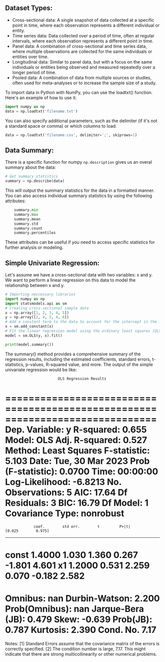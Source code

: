 ## Dataset Types:
   - Cross-sectional data: A single snapshot of data collected at a specific point in time, where each observation represents a different individual or entity.
   - Time series data: Data collected over a period of time, often at regular intervals, where each observation represents a different point in time.
   - Panel data: A combination of cross-sectional and time series data, where multiple observations are collected for the same individuals or entities over time.
   - Longitudinal data: Similar to panel data, but with a focus on the same individuals or entities being observed and measured repeatedly over a longer period of time.
   - Pooled data: A combination of data from multiple sources or studies, often used for meta-analyses or to increase the sample size of a study.
    
To import data in Python with NumPy, you can use the loadtxt() function. Here's an example of how to use it:
```python
import numpy as np
data = np.loadtxt('filename.txt')
```
You can also specify additional parameters, such as the delimiter (if it's not a standard space or comma) or which columns to load.

```python
data = np.loadtxt('filename.csv', delimiter=';', skiprows=1)
```
## Data Summary:
There is a specific function for numpy `np.description` gives us an overal summary about the data:

```python
# Get summary statistics
summary = np.describe(data)
```
This will output the summary statistics for the data in a formatted manner. You can also access individual summary statistics by using the following attributes:
```python
    summary.min
    summary.max
    summary.mean
    summary.std
    summary.count
    summary.percentiles
```
These attributes can be useful if you need to access specific statistics for further analysis or modeling.

## Simple Univariate Regression:
Let's assume we have a cross-sectional data with two variables: x and y. We want to perform a linear regression on this data to model the relationship between x and y.

```python
# Importing neccessary libraries
import numpy as np
import statsmodels.api as sm
# Creating cross-sectional sample data
x = np.array([1, 2, 3, 4, 5])
y = np.array([2, 4, 5, 4, 6])
# Add a constant term to the data to account for the intercept in the linear regression:
x = sm.add_constant(x)
# Fit the linear regression model using the ordinary least squares (OLS) method:
model = sm.OLS(y, x).fit()

print(model.summary())
```
The summary() method provides a comprehensive summary of the regression results, including the estimated coefficients, standard errors, t-statistics, p-values, R-squared value, and more.
The output of the simple univariate regression would be like:

                            OLS Regression Results                            
==============================================================================
Dep. Variable:                      y   R-squared:                       0.655
Model:                            OLS   Adj. R-squared:                  0.527
Method:                 Least Squares   F-statistic:                     5.103
Date:                Tue, 30 Mar 2023   Prob (F-statistic):             0.0700
Time:                        00:00:00   Log-Likelihood:                -6.8213
No. Observations:                   5   AIC:                             17.64
Df Residuals:                       3   BIC:                             16.79
Df Model:                           1                                         
Covariance Type:            nonrobust                                         
==============================================================================
                 coef.        std err.        t         P>|t|         [0.025        0.975]
--------------------------------------------------------------------------------------
const           1.4000        1.030      1.360        0.267        -1.801        4.601
x1              1.2000        0.531      2.259        0.070        -0.182        2.582
==============================================================================
Omnibus:                          nan   Durbin-Watson:                   2.200
Prob(Omnibus):                    nan   Jarque-Bera (JB):                0.479
Skew:                            -0.639   Prob(JB):                        0.787
Kurtosis:                        2.390   Cond. No.                         7.17
==============================================================================

Notes:
[1] Standard Errors assume that the covariance matrix of the errors is correctly specified.
[2] The condition number is large, 7.17. This might indicate that there are
strong multicollinearity or other numerical problems.




